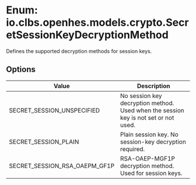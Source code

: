 # Enum: io.clbs.openhes.models.crypto.SecretSessionKeyDecryptionMethod

Defines the supported decryption methods for session keys.

## Options

| Value | Description |
| --- | --- |
| SECRET_SESSION_UNSPECIFIED | No session key decryption method. Used when the session key is not set or not used. |
| SECRET_SESSION_PLAIN | Plain session key. No session-key decryption required. |
| SECRET_SESSION_RSA_OAEPM_GF1P | RSA-OAEP-MGF1P decryption method. Used for session keys. |
